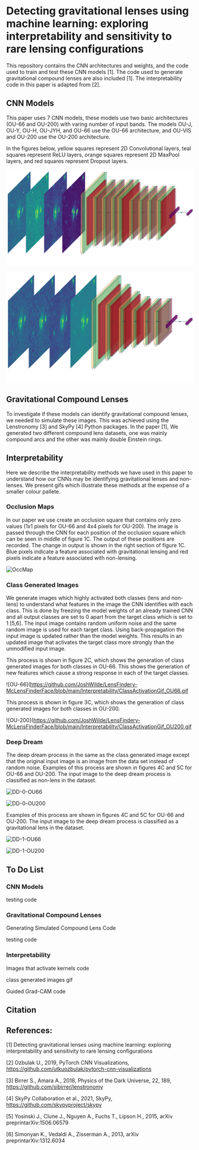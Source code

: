 # Detecting gravitational lenses using machine learning: exploring interpretability and sensitivity to rare lensing configurations
This repository contains the CNN architectures and weights, and the code used to train and test these CNN models [1]. The code used to generate gravitational compound lenses are also included [1]. The interpretability code in this paper is adapted from [2]. 


## CNN Models
This paper uses 7 CNN models, these models use two basic architectures (OU-66 and OU-200) with varing number of input bands. The models OU-J, OU-Y, OU-H, OU-JYH, and OU-66 use the OU-66 architecture, and OU-VIS and OU-200 use the OU-200 architecture. 

In the figures below, yellow squares represent 2D Convolutional layers, teal squares represent ReLU layers, orange squares represent 2D MaxPool layers, and red squares represent Dropout layers.

![OU-66](https://github.com/JoshWilde/LensFindery-McLensFinderFace/blob/main/CNN%20Models/OU-66_3-1.png)


![OU-200](https://github.com/JoshWilde/LensFindery-McLensFinderFace/blob/main/CNN%20Models/OU-200-4BANDS-CLEAR_3-1.png)



## Gravitational Compound Lenses
To investigate if these models can identify gravitational compound lenses, we needed to simulate these images. This was achieved using the Lenstronomy [3] and SkyPy [4] Python packages. In the paper [1], We generated two different compound lens datasets, one was mainly compound arcs and the other was mainly double Einstein rings.

## Interpretability
Here we describe the interpretability methods we have used in this paper to understand how our CNNs may be identifying gravitational lenses and non-lenses. We present gifs which illustrate these methods at the expense of a smaller colour pallete. 

### Occlusion Maps
In our paper we use create an occlusion square that contains only zero values (1x1 pixels for OU-66 and 4x4 pixels for OU-200). The image is passed through the CNN for each position of the occlusion square which can be seen in middle of figure 1C. The output of these positions are recorded. The change in output is shown in the right section of figure 1C. Blue pixels indicate a feature associated with gravitational lensing and red pixels indicate a feature associated with non-lensing.

![OccMap](https://github.com/JoshWilde/LensFindery-McLensFinderFace/blob/main/Interpretability/OccMap_GitHub.gif)


### Class Generated Images
We generate images which highly activated both classes (lens and non-lens) to understand what features in the image the CNN identifies with each class. This is done by freezing the model weights of an already trained CNN and all output classes are set to 0 apart from the target class which is set to 1 [5,6]. The input image contains random uniform noise and the same random image is used for each target class. Using back-propagation the input image is updated rather than the model weights. This results in an updated image that activates the target class more strongly than the unmodified input image. 

This process is shown in figure 2C, which shows the generation of class generated images for both classes in OU-66. This shows the generation of new features which cause a strong response in each of the target classes.

![OU-66](https://github.com/JoshWilde/LensFindery-McLensFinderFace/blob/main/Interpretability/ClassActivationGif_OU66.gif

This process is shown in figure 3C, which shows the generation of class generated images for both classes in OU-200.

![OU-200](https://github.com/JoshWilde/LensFindery-McLensFinderFace/blob/main/Interpretability/ClassActivationGif_OU200.gif

### Deep Dream
The deep dream process in the same as the class generated image except that the original input image is an image from the data set instead of random noise. Examples of this process are shown in figures 4C and 5C for OU-66 and OU-200. The input image to the deep dream process is classified as non-lens in the dataset.

![DD-0-OU66](https://github.com/JoshWilde/LensFindery-McLensFinderFace/blob/main/Interpretability/DeepDreamImagesGif_252473_OU66.gif)

![DD-0-OU200](https://github.com/JoshWilde/LensFindery-McLensFinderFace/blob/main/Interpretability/DeepDreamImagesGif_252473_OU200.gif)

Examples of this process are shown in figures 4C and 5C for OU-66 and OU-200. The input image to the deep dream process is classified as a gravitational lens in the dataset.

![DD-1-OU66](https://github.com/JoshWilde/LensFindery-McLensFinderFace/blob/main/Interpretability/DeepDreamImagesGif_250952_OU66.gif)

![DD-1-OU200](https://github.com/JoshWilde/LensFindery-McLensFinderFace/blob/main/Interpretability/DeepDreamImagesGif_250952_OU200.gif)

## To Do List
### CNN Models

testing code

### Gravitational Compound Lenses
Generating Simulated Compound Lens Code

testing code

### Interpretability

Images that activate kernels code

class generated images gif

Guided Grad-CAM code



## Citation


## References:
[1] Detecting gravitational lenses using machine learning: exploring interpretability and sensitivity to rare lensing configurations

[2] Ozbulak U., 2019, PyTorch CNN Visualizations, https://github.com/utkuozbulak/pytorch-cnn-visualizations 

[3] Birrer S., Amara A., 2018, Physics of the Dark Universe, 22, 189, https://github.com/sibirrer/lenstronomy

[4] SkyPy Collaboration et al., 2021, SkyPy, https://github.com/skypyproject/skypy

[5] Yosinski J., Clune J., Nguyen A., Fuchs T., Lipson H., 2015, arXiv preprintarXiv:1506.06579

[6] Simonyan  K.,  Vedaldi  A.,  Zisserman  A.,  2013,  arXiv  preprintarXiv:1312.6034
